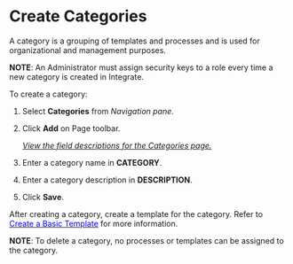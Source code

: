# Create Categories

A category is a grouping of templates and processes and is used for
organizational and management purposes.

**NOTE**: An Administrator must assign security keys to a role every
time a new category is created in Integrate.

To create a category:

1.  Select **Categories** from *Navigation pane*.

2.  Click **Add** on Page toolbar.
    
    *[View the field descriptions for the Categories
    page.](../Page_Desc/Category.htm)*

3.  Enter a category name in **CATEGORY**.

4.  Enter a category description in **DESCRIPTION**.

5.  Click **Save**.

After creating a category, create a template for the category. Refer to
[*<span style="color: #0000ff;font-style: normal;">Create a Basic
Template</span>*](../Use_Cases/Create_a_Basic_Template.htm) for more
information.

**NOTE**: To delete a category, no processes or templates can be
assigned to the category.
